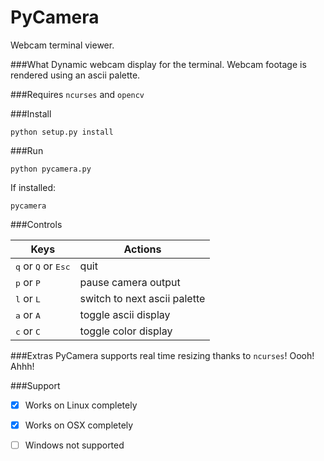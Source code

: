 # PyCamera
Webcam terminal viewer.

###What
Dynamic webcam display for the terminal. Webcam footage is rendered using an ascii palette.

###Requires
`ncurses` and `opencv`

###Install
```
python setup.py install
```

###Run
```
python pycamera.py
```
If installed:
```
pycamera
```

###Controls

Keys  | Actions
----- | -------
<kbd>q</kbd> or <kbd>Q</kbd> or <kbd>Esc</kbd> | quit
<kbd>p</kbd> or <kbd>P</kbd> | pause camera output
<kbd>l</kbd> or <kbd>L</kbd> | switch to next ascii palette
<kbd>a</kbd> or <kbd>A</kbd> | toggle ascii display
<kbd>c</kbd> or <kbd>C</kbd> | toggle color display

###Extras
PyCamera supports real time resizing thanks to `ncurses`! Oooh! Ahhh!

###Support

- [x] Works on Linux completely

- [x] Works on OSX completely

- [ ] Windows not supported
